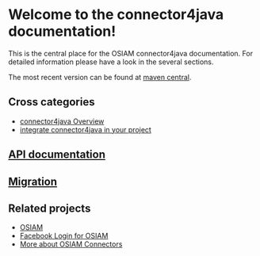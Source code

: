 # Welcome to the connector4java documentation!

This is the central place for the OSIAM connector4java documentation. For
detailed information please have a look in the several sections.

The most recent version can be found at [maven central](http://search.maven.org/#search|ga|1|osiam).

## Cross categories
* [connector4java Overview](overview.md)
* [integrate connector4java in your project](integration.md)

## [API documentation](api-documentation.md)

## [Migration](migration.md)

## Related projects
* [OSIAM](https://github.com/osiam/osiam)
* [Facebook Login for OSIAM](https://github.com/osiam/osiam/blob/master/docs/facebook-connect.md)
* [More about OSIAM Connectors](https://github.com/osiam/osiam/blob/master/docs/osiam-connectors.md)
